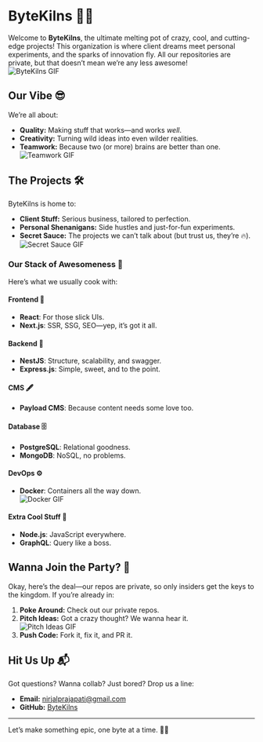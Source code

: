 # ByteKilns 🚀🔥

Welcome to **ByteKilns**, the ultimate melting pot of crazy, cool, and cutting-edge projects! This organization is where client dreams meet personal experiments, and the sparks of innovation fly. All our repositories are private, but that doesn’t mean we’re any less awesome!  
![ByteKilns GIF](https://media.giphy.com/media/3oEjI6SIIHBdRxXI40/giphy.gif)

## Our Vibe 😎

We’re all about:

- **Quality:** Making stuff that works—and works *well*.
- **Creativity:** Turning wild ideas into even wilder realities.  
- **Teamwork:** Because two (or more) brains are better than one.  
  ![Teamwork GIF](https://media.giphy.com/media/2tfl14ntYo4JxRjD5X/giphy.gif)

## The Projects 🛠️

ByteKilns is home to:

- **Client Stuff:** Serious business, tailored to perfection.
- **Personal Shenanigans:** Side hustles and just-for-fun experiments.
- **Secret Sauce:** The projects we can’t talk about (but trust us, they’re 🔥).  
  ![Secret Sauce GIF](https://media.giphy.com/media/3o6ozhJGJxgq9HeU0Y/giphy.gif)

### Our Stack of Awesomeness 🥞

Here’s what we usually cook with:

#### Frontend 🍭
- **React**: For those slick UIs.
- **Next.js**: SSR, SSG, SEO—yep, it’s got it all.

#### Backend 🍔
- **NestJS**: Structure, scalability, and swagger.
- **Express.js**: Simple, sweet, and to the point.

#### CMS 🖋️
- **Payload CMS**: Because content needs some love too.

#### Database 🗄️
- **PostgreSQL**: Relational goodness.
- **MongoDB**: NoSQL, no problems.

#### DevOps ⚙️
- **Docker**: Containers all the way down.  
  ![Docker GIF](https://media.giphy.com/media/26Ff3cL9zYH3N9u9q/giphy.gif)

#### Extra Cool Stuff 🌟
- **Node.js**: JavaScript everywhere.
- **GraphQL**: Query like a boss.

## Wanna Join the Party? 🎉

Okay, here’s the deal—our repos are private, so only insiders get the keys to the kingdom. If you’re already in:

1. **Poke Around:** Check out our private repos.
2. **Pitch Ideas:** Got a crazy thought? We wanna hear it.  
   ![Pitch Ideas GIF](https://media.giphy.com/media/3o6ozhJGJxgq9HeU0Y/giphy.gif)
3. **Push Code:** Fork it, fix it, and PR it.

## Hit Us Up 📬

Got questions? Wanna collab? Just bored? Drop us a line:

- **Email:** nirjalprajapati@gmail.com  
- **GitHub:** [ByteKilns](https://github.com/bytekilns)

---

Let’s make something epic, one byte at a time. 🚀🔥
